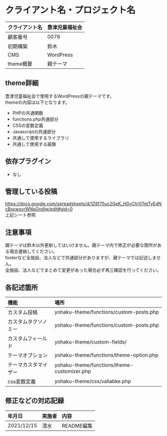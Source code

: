 # クライアント名・プロジェクト名

| クライアント名   | 豊津児童福祉会                                                            |
| :--------------- | :------------------------------------------------------------------------ |
| 顧客番号         | 0076                                                                      |
| 初期構築         | 鈴木                                                                      |
| CMS              | WordPress                                                                 |
| theme概要              | 親テーマ                                                                 |


## theme詳細

豊津児童福祉会で使用するWordPressの親テーマです。  
themeの内容は以下となります。  
- PHPの共通関数
- functions.php共通部分
- CSSの変数定義
- Javascriptの共通部分
- 共通して使用するライブラリ
- 共通して使用する画像

## 依存プラグイン

- なし

## 管理している投稿

https://docs.google.com/spreadsheets/d/1Z6f75uc2GeK_H0vChr0TetTyEdNcBsxwxvrWNpGndlw/edit#gid=0  
上記シート参照


## 注意事項

親テーマは鈴木以外更新してはいけません。親テーマ内で修正が必要な箇所がある場合連絡してください。  
footerなど全施設、法人などで共通部分がありますが、親テーマでは記述しません。  
全施設、法人などでまとめて変更があった場合必ず再三確認を行ってください。

## 各記述箇所
| 機能 | 場所 |
| :-- | :-- |
| カスタム投稿 | yohaku-theme/functions/custom-posts.php |
| カスタムタクソノミー | yohaku-theme/functions/custom-posts.php |
| カスタムフィールド | yohaku-theme/custom-fields/ |
| テーマオプション | yohaku-theme/functions/theme-option.php |
| テーマカスタマイザー | yohaku-theme/functions/theme-customizer.php |
| css変数定義 | yohaku-theme/css/valiabke.php |



## 修正などの対応記録

| 年月日     | 実施者 | 内容                                                                                                          |
| :--------- | :----- | :------------------------------------------------------------------------------------------------------------ |
| 2021/12/15 | 清水   | README編集 |

